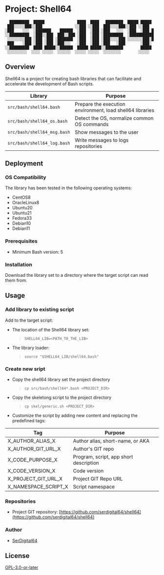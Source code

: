 # Project: Shell64

```shell
  █████████  █████               ████  ████   ████████  █████ █████ 
 ███░░░░░███░░███               ░░███ ░░███  ███░░░░███░░███ ░░███  
░███    ░░░  ░███████    ██████  ░███  ░███ ░███   ░░░  ░███  ░███ █
░░█████████  ░███░░███  ███░░███ ░███  ░███ ░█████████  ░███████████
 ░░░░░░░░███ ░███ ░███ ░███████  ░███  ░███ ░███░░░░███ ░░░░░░░███░█
 ███    ░███ ░███ ░███ ░███░░░   ░███  ░███ ░███   ░███       ░███░ 
░░█████████  ████ █████░░██████  █████ █████░░████████        █████ 
 ░░░░░░░░░  ░░░░ ░░░░░  ░░░░░░  ░░░░░ ░░░░░  ░░░░░░░░        ░░░░░  
```

## Overview

Shell64 is a project for creating bash libraries that can facilitate and accelerate the development of Bash scripts.

| Library                     | Purpose                                                   |
| --------------------------- | --------------------------------------------------------- |
| `src/bash/shell64.bash`     | Prepare the execution environment, load shell64 libraries |
| `src/bash/shell64_os.bash`  | Detect the OS, normalize common OS commands               |
| `src/bash/shell64_msg.bash` | Show messages to the user                                 |
| `src/bash/shell64_log.bash` | Write messages to logs repositories                       |

## Deployment

### OS Compatibility

The library has been tested in the following operating systems:

- CentOS8
- OracleLinux8
- Ubuntu20
- Ubuntu21
- Fedora33
- Debian10
- Debian11

### Prerequisites

- Minimum Bash version: 5

### Installation

Download the library set to a directory where the target script can read them from.

## Usage

### Add library to existing script

Add to the target script:

- The location of the Shell64 library set:
  > `SHELL64_LIB=<PATH_TO_THE_LIB>`
- The library loader:
  > `source "$SHELL64_LIB/shell64.bash"`

### Create new sript

- Copy the shell64 library set the project directory
  > `cp src/bash/shell64*.bash <PROJECT_DIR>`
- Copy the skeletong script to the project directory
  > `cp skel/generic.sh <PROJECT_DIR>`
- Customize the script by adding new content and replacing the predefined tags:

| Tag                  | Purpose                                |
| -------------------- | -------------------------------------- |
| X_AUTHOR_ALIAS_X     | Author alias, short-name, or AKA       |
| X_AUTHOR_GIT_URL_X   | Author's GIT repo                      |
| X_CODE_PURPOSE_X     | Program, script, app short description |
| X_CODE_VERSION_X     | Code version                           |
| X_PROJECT_GIT_URL_X  | Project GIT Repo URL                   |
| X_NAMESPACE_SCRIPT_X | Script namespace                       |

### Repositories

- Project GIT repository: [https://github.com/serdigital64/shell64](https://github.com/serdigital64/shell64)

### Author

- [SerDigital64](https://github.com/serdigital64)

## License

[GPL-3.0-or-later](https://www.gnu.org/licenses/gpl-3.0.txt)

